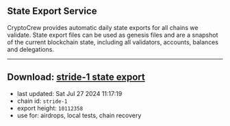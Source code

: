 ## State Export Service
CryptoCrew provides automatic daily state exports for all chains we validate. State export files can be used as genesis files and are a snapshot of the current blockchain state, including all validators, accounts, balances and delegations.

---
**Download: [stride-1 state export](https://dl-eu2.ccvalidators.com/SERVICE/stride/stride-1_export_10112358.json)**
---

- last updated: Sat Jul 27 2024 11:17:19
- chain id: `stride-1`
- export height: `10112358`
- use for: airdrops, local tests, chain recovery
